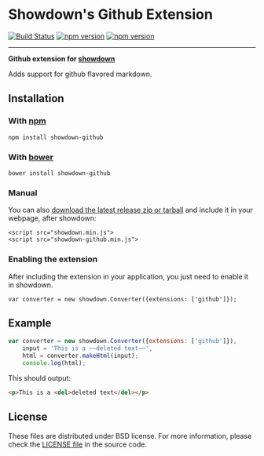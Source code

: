 Showdown's Github Extension
==========================

[![Build Status](https://travis-ci.org/showdownjs/github-extension.svg)](https://travis-ci.org/showdownjs/github-extension) [![npm version](https://badge.fury.io/js/showdown-github.svg)](http://badge.fury.io/js/showdown-github) [![npm version](https://badge.fury.io/bo/showdown-github.svg)](http://badge.fury.io/bo/showdown-github)

------

**Github extension for [showdown](https://github.com/showdownjs/showdown)**

Adds support for github flavored markdown.

## Installation

### With [npm](http://npmjs.org)

    npm install showdown-github

### With [bower](http://bower.io/)

    bower install showdown-github

### Manual

You can also [download the latest release zip or tarball](https://github.com/showdownjs/github-extension/releases) and 
include it in your webpage, after showdown:

    <script src="showdown.min.js">
    <script src="showdown-github.min.js">

### Enabling the extension

After including the extension in your application, you just need to enable it in showdown.

    var converter = new showdown.Converter({extensions: ['github']});

## Example

```javascript
var converter = new showdown.Converter({extensions: ['github']}),
    input = 'This is a ~~deleted text~~',
    html = converter.makeHtml(input);
    console.log(html);
```

This should output:

```html
<p>This is a <del>deleted text</del></p>
```

## License
These files are distributed under BSD license. For more information, 
please check the [LICENSE file](https://github.com/showdownjs/github-extension/blob/master/LICENSE) in the source code.

